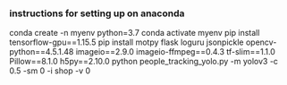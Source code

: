 ### instructions for setting up on anaconda


conda create -n myenv python=3.7
conda activate myenv
pip install tensorflow-gpu==1.15.5
pip install motpy flask loguru jsonpickle opencv-python==4.5.1.48 imageio==2.9.0 imageio-ffmpeg==0.4.3 tf-slim==1.1.0 Pillow==8.1.0 h5py==2.10.0
python people_tracking_yolo.py -m yolov3 -c 0.5 -sm 0 -i shop -v 0
